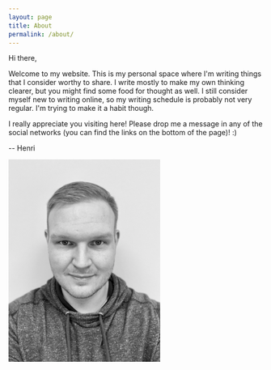 ```yaml
---
layout: page
title: About
permalink: /about/
---
```


Hi there,

Welcome to my website. This is my personal space where I'm writing things that I consider worthy to share. I write mostly to make my own thinking clearer, but you might find some food for thought as well. I still consider myself new to writing online, so my writing schedule is probably not very regular. I'm trying to make it a habit though.

I really appreciate you visiting here! Please drop me a message in any of the social networks (you can find the links on the bottom of the page)! :)

-- Henri

<img src="/assets/hequ.png" alt="drawing" width="300"/>
